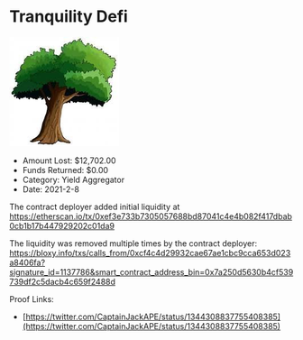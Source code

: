 # Tranquility Defi
![Tranquility Defi](/rektimages/Tranquility-Defi.png)
- Amount Lost: $12,702.00
- Funds Returned: $0.00
- Category: Yield Aggregator
- Date: 2021-2-8

The contract deployer added initial liquidity at  
https://etherscan.io/tx/0xef3e733b7305057688bd87041c4e4b082f417dbab0cb1b17b447929202c01da9  
  
The liquidity was removed multiple times by the contract deployer:  
https://bloxy.info/txs/calls_from/0xcf4c4d29932cae67ae1cbc9cca653d023a8406fa?signature_id=1137786&smart_contract_address_bin=0x7a250d5630b4cf539739df2c5dacb4c659f2488d


Proof Links:
- [https://twitter.com/CaptainJackAPE/status/1344308837755408385](https://twitter.com/CaptainJackAPE/status/1344308837755408385)


